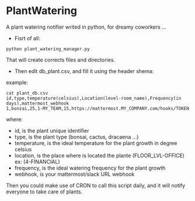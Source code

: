 # PlantWatering
A plant watering notifier writed in python, for dreamy coworkers ...

* Fisrt of all:
```
python plant_watering_manager.py
```
That will create corrects files and directories.

* Then edit db_plant.csv, and fill it using the header shema:

example:

```
cat plant_db.csv
id,type,temperature(celsius),Location(level-room_name),Frequency(in days),mattermost_webhook
1,bonzai,25,1-MY_TEAM,15,https://mattermost.MY_COMPANY.com/hooks/TOKEN
```

where:

+ id,           is the plant unique identifier
+ type,         is the plant type (bonsai, cactus, dracaena ...)
+ temperature,  is the ideal temperature for the plant growth in degree celsius
+ location,     is the place where is located the plante (FLOOR_LVL-OFFICE) ex: (4-FINANCIAL)
+ frequency,    is the ideal watering frequency for the plant growth
+ webhook,      is your mattermost/slack URL webhook

Then you could make use of CRON to call this script daily, and it will notify everyone to take care of plants.
